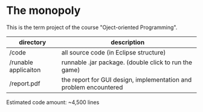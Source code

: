 # The monopoly
This is the term project of the course "Oject-oriented Programming".

directory | description 
--------- | -----------
/code | all source code (in Eclipse structure)
/runable applicaiton | runnable .jar package. (double click to run the game)
/report.pdf | the report for GUI design, implementation and problem encountered

Estimated code amount: ~4,500 lines
